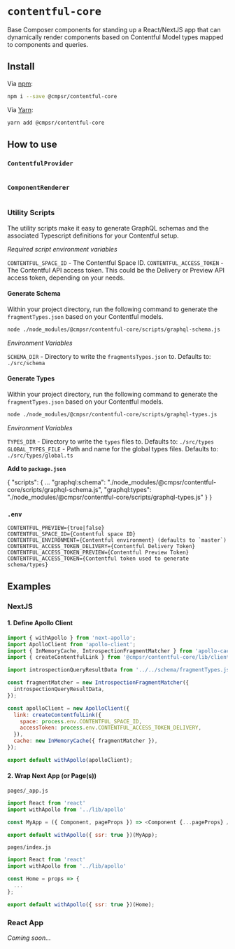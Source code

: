 # `contentful-core`

Base Composer components for standing up a React/NextJS app that can dynamically
render components based on Contentful Model types mapped to components and queries.

## Install

Via [npm](https://npmjs.com/package/@cmpsr/contentful-core):

```sh
npm i --save @cmpsr/contentful-core
```

Via [Yarn](https://yarn.fyi/@cmpsr/contentful-core):

```sh
yarn add @cmpsr/contentful-core
```

## How to use

### `ContentfulProvider`

```js

```

### `ComponentRenderer`

```js

```

### Utility Scripts

The utility scripts make it easy to generate GraphQL schemas and the associated Typescript definitions for your Contentful setup.

_Required script environment variables_

`CONTENTFUL_SPACE_ID` - The Contentful Space ID.
`CONTENTFUL_ACCESS_TOKEN` - The Contentful API access token. This could be the Delivery or Preview API access token, depending on your needs.

#### Generate Schema

Within your project directory, run the following command to generate the `fragmentTypes.json` based on your Contentful models.

```sh
node ./node_modules/@cmpsr/contentful-core/scripts/graphql-schema.js
```

_Environment Variables_

`SCHEMA_DIR` - Directory to write the `fragmentsTypes.json` to. Defaults to: `./src/schema`

#### Generate Types

Within your project directory, run the following command to generate the `fragmentTypes.json` based on your Contentful models.

```sh
node ./node_modules/@cmpsr/contentful-core/scripts/graphql-types.js
```

_Environment Variables_

`TYPES_DIR` - Directory to write the `types` files to. Defaults to: `./src/types`
`GLOBAL_TYPES_FILE` - Path and name for the global types files. Defaults to: `./src/types/global.ts`

**Add to `package.json`**

{
  "scripts": {
    ...
    "graphql:schema": "./node_modules/@cmpsr/contentful-core/scripts/graphql-schema.js",
    "graphql:types": "./node_modules/@cmpsr/contentful-core/scripts/graphql-types.js"
  }
}

### `.env`

```
CONTENTFUL_PREVIEW={true|false}
CONTENTFUL_SPACE_ID={Contentful space ID}
CONTENTFUL_ENVIRONMENT={Contentful environment} (defaults to `master`)
CONTENTFUL_ACCESS_TOKEN_DELIVERY={Contentful Delivery Token}
CONTENTFUL_ACCESS_TOKEN_PREVIEW={Contentful Preview Token}
CONTENTFUL_ACCESS_TOKEN={Contentful token used to generate schema/types}
```

## Examples

### NextJS

#### 1. Define Apollo Client

```js
import { withApollo } from 'next-apollo';
import ApolloClient from 'apollo-client';
import { InMemoryCache, IntrospectionFragmentMatcher } from 'apollo-cache-inmemory';
import { createContentfulLink } from '@cmpsr/contentful-core/lib/client';

import introspectionQueryResultData from '../../schema/fragmentTypes.json';

const fragmentMatcher = new IntrospectionFragmentMatcher({
  introspectionQueryResultData,
});

const apolloClient = new ApolloClient({
  link: createContentfulLink({
    space: process.env.CONTENTFUL_SPACE_ID,
    accessToken: process.env.CONTENTFUL_ACCESS_TOKEN_DELIVERY,
  }),
  cache: new InMemoryCache({ fragmentMatcher }),
});

export default withApollo(apolloClient);
```

#### 2. Wrap Next App (or Page(s))

`pages/_app.js`

```js
import React from 'react'
import withApollo from '../lib/apollo'

const MyApp = ({ Component, pageProps }) => <Component {...pageProps} />;

export default withApollo({ ssr: true })(MyApp);
```

`pages/index.js`

```js
import React from 'react'
import withApollo from '../lib/apollo'

const Home = props => {
  ...
};

export default withApollo({ ssr: true })(Home);
```


### React App

_Coming soon..._
